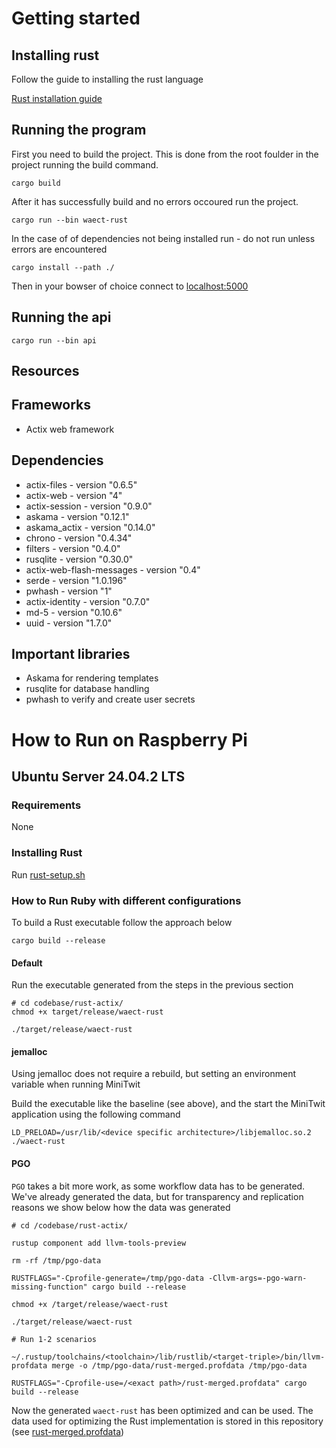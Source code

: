 # Getting started

## Installing rust

Follow the guide to installing the rust language

[Rust installation guide](https://www.rust-lang.org/learn/get-started)

## Running the program

First you need to build the project. This is done from the root foulder in the project running the build command.

```bashrc
cargo build
```

After it has successfully build and no errors occoured run the project.

```bashrc
cargo run --bin waect-rust
```

In the case of of dependencies not being installed run - do not run unless errors are encountered

```bashrc
cargo install --path ./
```

Then in your bowser of choice connect to [localhost:5000](http://localhost:5000)

## Running the api

```bashrc
cargo run --bin api
```

## Resources

## Frameworks

- Actix web framework

## Dependencies

- actix-files - version "0.6.5"
- actix-web - version "4"
- actix-session - version "0.9.0"
- askama - version "0.12.1"
- askama_actix - version "0.14.0"
- chrono - version "0.4.34"
- filters - version "0.4.0"
- rusqlite - version "0.30.0"
- actix-web-flash-messages - version "0.4"
- serde - version "1.0.196"
- pwhash - version "1"
- actix-identity - version "0.7.0"
- md-5 - version "0.10.6"
- uuid - version "1.7.0"

## Important libraries

- Askama for rendering templates
- rusqlite for database handling
- pwhash to verify and create user secrets

# How to Run on Raspberry Pi

## Ubuntu Server 24.04.2 LTS

### Requirements
None

### Installing Rust

Run [rust-setup.sh](./rust-setup.sh)

### How to Run Ruby with different configurations

To build a Rust executable follow the approach below

```bashrc
cargo build --release
```

#### Default

Run the executable generated from the steps in the previous section

```bashrc
# cd codebase/rust-actix/
chmod +x target/release/waect-rust

./target/release/waect-rust
```

#### jemalloc

Using jemalloc does not require a rebuild, but setting an environment variable when running MiniTwit

Build the executable like the baseline (see above), and the start the MiniTwit application using the following command

```bashrc
LD_PRELOAD=/usr/lib/<device specific architecture>/libjemalloc.so.2 ./waect-rust
```

#### PGO

`PGO` takes a bit more work, as some workflow data has to be generated. We've already generated the data, but for transparency and replication reasons we show below how the data was generated

```bashrc
# cd /codebase/rust-actix/

rustup component add llvm-tools-preview

rm -rf /tmp/pgo-data

RUSTFLAGS="-Cprofile-generate=/tmp/pgo-data -Cllvm-args=-pgo-warn-missing-function" cargo build --release

chmod +x /target/release/waect-rust

./target/release/waect-rust

# Run 1-2 scenarios

~/.rustup/toolchains/<toolchain>/lib/rustlib/<target-triple>/bin/llvm-profdata merge -o /tmp/pgo-data/rust-merged.profdata /tmp/pgo-data

RUSTFLAGS="-Cprofile-use=/<exact path>/rust-merged.profdata" cargo build --release

```

Now the generated `waect-rust` has been optimized and can be used. The data used for optimizing the Rust implementation is stored in this repository (see [rust-merged.profdata](./rust-merged.profdata))
